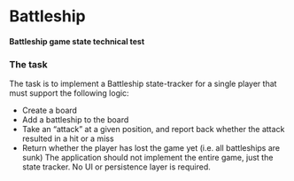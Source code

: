 # Battleship

#### Battleship game state technical test 

### The task
The task is to implement a Battleship state-tracker for a single player that must support the following logic:
* Create a board
* Add a battleship to the board
* Take an “attack” at a given position, and report back whether the attack resulted in a
hit or a miss
* Return whether the player has lost the game yet (i.e. all battleships are sunk)
The application should not implement the entire game, just the state tracker. No UI or persistence layer is required.


